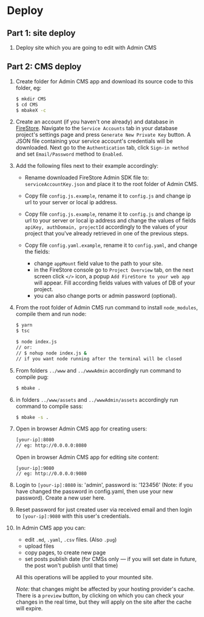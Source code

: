 # Deploy

## Part 1: site deploy

1. Deploy site which you are going to edit with Admin CMS

## Part 2: CMS deploy

1. Create folder for Admin CMS app and download its source code to this folder, eg:
    ```sh
    $ mkdir CMS
    $ cd CMS
    $ mbakeX -c
    ```
1. Create an account (if you haven't one already) and database in [FireStore](http://console.firebase.google.com). Navigate to the `Service Accounts` tab in your database project's settings page and press `Generate New Private Key` button. A JSON file containing your service account's credentials will be downloaded. Next go to the `Authentication` tab, click `Sign-in method` and set `Email/Password` method to `Enabled`.

1. Add the following files next to their example accordingly:

    - Rename downloaded FireStore Admin SDK file to: `serviceAccountKey.json` and place it to the root folder of Admin CMS. 

    - Copy file `config.js.example`, rename it to `config.js` and change ip url to your server or local ip address.

    - Copy file `config.js.example`, rename it to `config.js` and change ip url to your server or local ip address and change the values of fields `apiKey, authDomain, projectId` accordingly to the values of your project that you've already retrieved in one of the previous steps.

    - Copy file `config.yaml.example`, rename it to `config.yaml`, and change the fields:
        - change `appMount` field value to the path to your site.
        - in the FireStore console go to `Project Overview` tab, on the next screen click `</>` icon, a popup `Add FireStore to your web app` will appear. Fill according fields values with values of DB of your project.
        - you can also change ports or admin password (optional).


1. From the root folder of Admin CMS run command to install `node_modules`, compile them and run node:
    ```sh
    $ yarn
    $ tsc

    $ node index.js 
    // or: 
    // $ nohup node index.js & 
    // if you want node running after the terminal will be closed
    ```
1. From folders `../www` and `../wwwAdmin` accordingly run command to compile pug:
    ```sh
    $ mbake .
    ```
1. in folders `../www/assets` and `../wwwAdmin/assets` accordingly run command to compile sass:
    ```sh
    $ mbake -s .
    ```
1. Open in browser Admin CMS app for creating users:
    ```sh
    [your-ip]:8080
    // eg: http://0.0.0.0:8080
    ```

    Open in browser Admin CMS app for editing site content:

    ```
    [your-ip]:9080
    // eg: http://0.0.0.0:9080
    ```
1. Login to `[your-ip]:8080` is: 'admin', password is: '123456' (Note: if you have changed the password in config.yaml, then use your new password). Create a new user here.

1. Reset password for just created user via received email and then login to `[your-ip]:9080` with this user's credentials.

1. In Admin CMS app you can: 

    - edit `.md`, `.yaml`, `.csv` files. (Also `.pug`)
    - upload files
    - copy pages, to create new page
    - set posts publish date (for CMSs only — if you will set date in future, the post won't publish until that time)
    
    All this operations will be applied to your mounted site.

    *Note:* that changes might be affected by your hosting provider's cache. There is a `preview` button, by clicking on which you can check your changes in the real time, but they will apply on the site after the cache will expire.